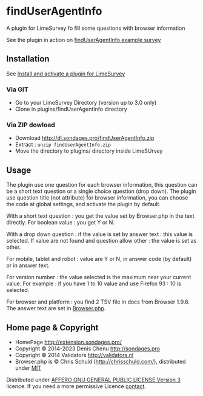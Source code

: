 findUserAgentInfo
==================

A plugin for LimeSurvey fo fill some questions with browser information

See the plugin in action on [findUserAgentInfo example survey](https://demo.sondages.pro/772229)

## Installation

See [Install and activate a plugin for LimeSurvey](http://extensions.sondages.pro/install-and-activate-a-plugin-for-limesurvey.html)

### Via GIT
- Go to your LimeSurvey Directory (version up to 3.0 only)
- Clone in plugins/findUserAgentInfo directory

### Via ZIP dowload
- Download <http://dl.sondages.pro/findUserAgentInfo.zip>
- Extract : `unzip findUserAgentInfo.zip`
- Move the directory to plugins/ directory inside LimeSUrvey

## Usage

The plugin use one question for each browser information, this question can be a short text question or a single choice question (drop down). 
The plugin use question title (not attribute) for browser information, you can choose the code at global settings, and activate the plugin by default.

With a short text question : you get the value set by Browser.php in the text directly. For boolean value : you get Y or N.

With a drop down question : if the value is set by answer text : this value is selected. If value are not found and question allow other : the value is set as other.

For mobile, tablet and robot : value are Y or N, in answer code (by default) or in answer text.

For version number : the value selected is the maximum near your current value. For example : if you have 1 to 10 value and use Firefox 93 : 10 is selected.

For browser and platform : you find 2 TSV file in docs from Browser 1.9.6. The answer text are set in [Browser.php](https://gitlab.com/SondagesPro/QuestionSettingsType/findUserAgentInfo/-/blob/master/Browser/Browser.php#L56).

## Home page & Copyright
- HomePage <http://extension.sondages.pro/>
- Copyright © 2014-2023 Denis Chenu <http://sondages.pro>
- Copyright © 2014 Validators <http://validators.nl>
- Browser.php is © Chris Schuld (http://chrisschuld.com/), distributed under [MIT](https://github.com/cbschuld/Browser.php/blob/master/LICENSE.md)

Distributed under [AFFERO GNU GENERAL PUBLIC LICENSE Version 3](http://www.gnu.org/licenses/agpl.txt) licence.
If you need a more permissive Licence [contact](http://extensions.sondages.pro/about/contact.html).
